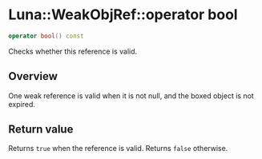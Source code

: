 # Luna::WeakObjRef::operator bool

```c++
operator bool() const
```

Checks whether this reference is valid. 

## Overview
One weak reference is valid when it is not null, and the boxed object is not expired. 

## Return value
Returns `true` when the reference is valid. Returns `false` otherwise. 

